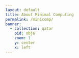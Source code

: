 ```yaml
---
layout: default
title: About Minimal Computing
permalink: /minicomp/
banner:
  - collection: qatar
    pid: obj6
    zoom: 1
    y: center
    x: left
---
```

